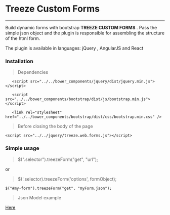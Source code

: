 # Treeze Custom Forms
***
Build dynamic forms with bootstrap **TREEZE CUSTOM FORMS** . 
Pass the simple json object and the plugin is responsible for assembling the structure of the html form.

The plugin is available in languages: jQuery , AngularJS and React
###  Installation

> Dependencies

       <script src="../../bower_components/jquery/dist/jquery.min.js"></script> 
       
       <script src="../../bower_components/bootstrap/dist/js/bootstrap.min.js"></script> 
       
       <link rel="stylesheet" href="../../bower_components/bootstrap/dist/css/bootstrap.min.css" /> 


> Before closing the body of the page

   `<script src="../../jquery/treeze.web.forms.js"></script> `




### Simple usage
> $(".selector").treezeForm("get", "url");

or

> $('.selector).treezeForm('options', formObject);

`$("#my-form").treezeForm("get", "myForm.json");`

> Json Model example

[Here](https://github.com/victorldomingues/treeze.custom.forms/blob/master/demo/demo_jquery/myForm.json)

